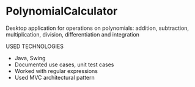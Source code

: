 # PolynomialCalculator
Desktop application for operations on polynomials: addition, subtraction, multiplication, division, differentiation and integration

USED TECHNOLOGIES
- Java, Swing
- Documented use cases, unit test cases
- Worked with regular expressions
- Used MVC architectural pattern
